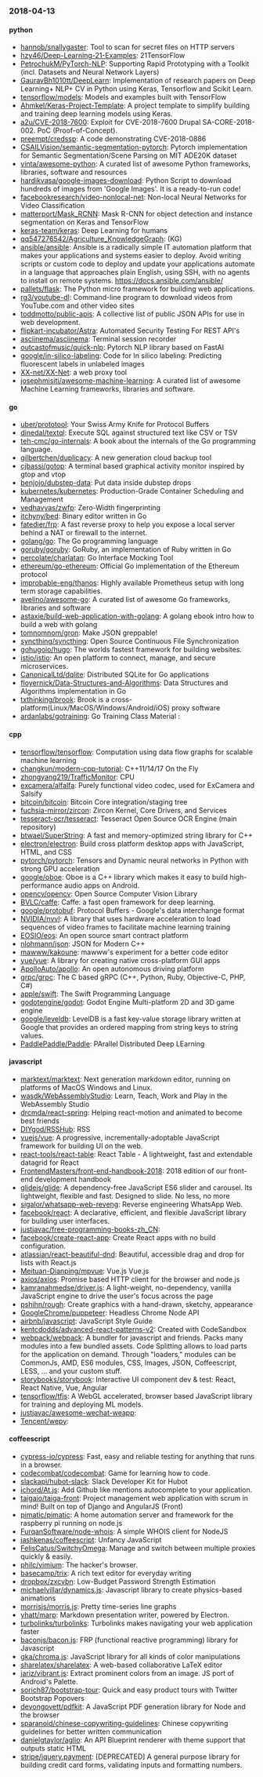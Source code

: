 ### 2018-04-13

#### python
* [hannob/snallygaster](https://github.com/hannob/snallygaster): Tool to scan for secret files on HTTP servers
* [hzy46/Deep-Learning-21-Examples](https://github.com/hzy46/Deep-Learning-21-Examples): 21TensorFlow
* [PetrochukM/PyTorch-NLP](https://github.com/PetrochukM/PyTorch-NLP): Supporting Rapid Prototyping with a Toolkit (incl. Datasets and Neural Network Layers)
* [GauravBh1010tt/DeepLearn](https://github.com/GauravBh1010tt/DeepLearn): Implementation of research papers on Deep Learning+ NLP+ CV in Python using Keras, Tensorflow and Scikit Learn.
* [tensorflow/models](https://github.com/tensorflow/models): Models and examples built with TensorFlow
* [Ahmkel/Keras-Project-Template](https://github.com/Ahmkel/Keras-Project-Template): A project template to simplify building and training deep learning models using Keras.
* [a2u/CVE-2018-7600](https://github.com/a2u/CVE-2018-7600): Exploit for CVE-2018-7600 Drupal SA-CORE-2018-002. PoC (Proof-of-Concept).
* [preempt/credssp](https://github.com/preempt/credssp): A code demonstrating CVE-2018-0886
* [CSAILVision/semantic-segmentation-pytorch](https://github.com/CSAILVision/semantic-segmentation-pytorch): Pytorch implementation for Semantic Segmentation/Scene Parsing on MIT ADE20K dataset
* [vinta/awesome-python](https://github.com/vinta/awesome-python): A curated list of awesome Python frameworks, libraries, software and resources
* [hardikvasa/google-images-download](https://github.com/hardikvasa/google-images-download): Python Script to download hundreds of images from 'Google Images'. It is a ready-to-run code!
* [facebookresearch/video-nonlocal-net](https://github.com/facebookresearch/video-nonlocal-net): Non-local Neural Networks for Video Classification
* [matterport/Mask_RCNN](https://github.com/matterport/Mask_RCNN): Mask R-CNN for object detection and instance segmentation on Keras and TensorFlow
* [keras-team/keras](https://github.com/keras-team/keras): Deep Learning for humans
* [qq547276542/Agriculture_KnowledgeGraph](https://github.com/qq547276542/Agriculture_KnowledgeGraph): (KG)
* [ansible/ansible](https://github.com/ansible/ansible): Ansible is a radically simple IT automation platform that makes your applications and systems easier to deploy. Avoid writing scripts or custom code to deploy and update your applications  automate in a language that approaches plain English, using SSH, with no agents to install on remote systems. https://docs.ansible.com/ansible/
* [pallets/flask](https://github.com/pallets/flask): The Python micro framework for building web applications.
* [rg3/youtube-dl](https://github.com/rg3/youtube-dl): Command-line program to download videos from YouTube.com and other video sites
* [toddmotto/public-apis](https://github.com/toddmotto/public-apis): A collective list of public JSON APIs for use in web development.
* [flipkart-incubator/Astra](https://github.com/flipkart-incubator/Astra): Automated Security Testing For REST API's
* [asciinema/asciinema](https://github.com/asciinema/asciinema): Terminal session recorder 
* [outcastofmusic/quick-nlp](https://github.com/outcastofmusic/quick-nlp): Pytorch NLP library based on FastAI
* [google/in-silico-labeling](https://github.com/google/in-silico-labeling): Code for In silico labeling: Predicting fluorescent labels in unlabeled images
* [XX-net/XX-Net](https://github.com/XX-net/XX-Net): a web proxy tool
* [josephmisiti/awesome-machine-learning](https://github.com/josephmisiti/awesome-machine-learning): A curated list of awesome Machine Learning frameworks, libraries and software.

#### go
* [uber/prototool](https://github.com/uber/prototool): Your Swiss Army Knife for Protocol Buffers
* [dinedal/textql](https://github.com/dinedal/textql): Execute SQL against structured text like CSV or TSV
* [teh-cmc/go-internals](https://github.com/teh-cmc/go-internals): A book about the internals of the Go programming language.
* [gilbertchen/duplicacy](https://github.com/gilbertchen/duplicacy): A new generation cloud backup tool
* [cjbassi/gotop](https://github.com/cjbassi/gotop): A terminal based graphical activity monitor inspired by gtop and vtop
* [benjojo/dubstep-data](https://github.com/benjojo/dubstep-data): Put data inside dubstep drops
* [kubernetes/kubernetes](https://github.com/kubernetes/kubernetes): Production-Grade Container Scheduling and Management
* [vedhavyas/zwfp](https://github.com/vedhavyas/zwfp): Zero-Width fingerprinting
* [itchyny/bed](https://github.com/itchyny/bed): Binary editor written in Go
* [fatedier/frp](https://github.com/fatedier/frp): A fast reverse proxy to help you expose a local server behind a NAT or firewall to the internet.
* [golang/go](https://github.com/golang/go): The Go programming language
* [goruby/goruby](https://github.com/goruby/goruby): GoRuby, an implementation of Ruby written in Go
* [percolate/charlatan](https://github.com/percolate/charlatan): Go Interface Mocking Tool
* [ethereum/go-ethereum](https://github.com/ethereum/go-ethereum): Official Go implementation of the Ethereum protocol
* [improbable-eng/thanos](https://github.com/improbable-eng/thanos): Highly available Prometheus setup with long term storage capabilities.
* [avelino/awesome-go](https://github.com/avelino/awesome-go): A curated list of awesome Go frameworks, libraries and software
* [astaxie/build-web-application-with-golang](https://github.com/astaxie/build-web-application-with-golang): A golang ebook intro how to build a web with golang
* [tomnomnom/gron](https://github.com/tomnomnom/gron): Make JSON greppable!
* [syncthing/syncthing](https://github.com/syncthing/syncthing): Open Source Continuous File Synchronization
* [gohugoio/hugo](https://github.com/gohugoio/hugo): The worlds fastest framework for building websites.
* [istio/istio](https://github.com/istio/istio): An open platform to connect, manage, and secure microservices.
* [CanonicalLtd/dqlite](https://github.com/CanonicalLtd/dqlite): Distributed SQLite for Go applications
* [floyernick/Data-Structures-and-Algorithms](https://github.com/floyernick/Data-Structures-and-Algorithms): Data Structures and Algorithms implementation in Go
* [txthinking/brook](https://github.com/txthinking/brook): Brook is a cross-platform(Linux/MacOS/Windows/Android/iOS) proxy software
* [ardanlabs/gotraining](https://github.com/ardanlabs/gotraining): Go Training Class Material :

#### cpp
* [tensorflow/tensorflow](https://github.com/tensorflow/tensorflow): Computation using data flow graphs for scalable machine learning
* [changkun/modern-cpp-tutorial](https://github.com/changkun/modern-cpp-tutorial):  C++11/14/17 On the Fly
* [zhongyang219/TrafficMonitor](https://github.com/zhongyang219/TrafficMonitor): CPU
* [excamera/alfalfa](https://github.com/excamera/alfalfa): Purely functional video codec, used for ExCamera and Salsify
* [bitcoin/bitcoin](https://github.com/bitcoin/bitcoin): Bitcoin Core integration/staging tree
* [fuchsia-mirror/zircon](https://github.com/fuchsia-mirror/zircon): Zircon Kernel, Core Drivers, and Services
* [tesseract-ocr/tesseract](https://github.com/tesseract-ocr/tesseract): Tesseract Open Source OCR Engine (main repository)
* [btwael/SuperString](https://github.com/btwael/SuperString): A fast and memory-optimized string library for C++
* [electron/electron](https://github.com/electron/electron): Build cross platform desktop apps with JavaScript, HTML, and CSS
* [pytorch/pytorch](https://github.com/pytorch/pytorch): Tensors and Dynamic neural networks in Python with strong GPU acceleration
* [google/oboe](https://github.com/google/oboe): Oboe is a C++ library which makes it easy to build high-performance audio apps on Android.
* [opencv/opencv](https://github.com/opencv/opencv): Open Source Computer Vision Library
* [BVLC/caffe](https://github.com/BVLC/caffe): Caffe: a fast open framework for deep learning.
* [google/protobuf](https://github.com/google/protobuf): Protocol Buffers - Google's data interchange format
* [NVIDIA/nvvl](https://github.com/NVIDIA/nvvl): A library that uses hardware acceleration to load sequences of video frames to facilitate machine learning training
* [EOSIO/eos](https://github.com/EOSIO/eos): An open source smart contract platform
* [nlohmann/json](https://github.com/nlohmann/json): JSON for Modern C++
* [mawww/kakoune](https://github.com/mawww/kakoune): mawww's experiment for a better code editor
* [yue/yue](https://github.com/yue/yue): A library for creating native cross-platform GUI apps
* [ApolloAuto/apollo](https://github.com/ApolloAuto/apollo): An open autonomous driving platform
* [grpc/grpc](https://github.com/grpc/grpc): The C based gRPC (C++, Python, Ruby, Objective-C, PHP, C#)
* [apple/swift](https://github.com/apple/swift): The Swift Programming Language
* [godotengine/godot](https://github.com/godotengine/godot): Godot Engine  Multi-platform 2D and 3D game engine
* [google/leveldb](https://github.com/google/leveldb): LevelDB is a fast key-value storage library written at Google that provides an ordered mapping from string keys to string values.
* [PaddlePaddle/Paddle](https://github.com/PaddlePaddle/Paddle): PArallel Distributed Deep LEarning

#### javascript
* [marktext/marktext](https://github.com/marktext/marktext): Next generation markdown editor, running on platforms of MacOS Windows and Linux.
* [wasdk/WebAssemblyStudio](https://github.com/wasdk/WebAssemblyStudio): Learn, Teach, Work and Play in the WebAssembly Studio
* [drcmda/react-spring](https://github.com/drcmda/react-spring):  Helping react-motion and animated to become best friends
* [DIYgod/RSSHub](https://github.com/DIYgod/RSSHub):   RSS 
* [vuejs/vue](https://github.com/vuejs/vue):  A progressive, incrementally-adoptable JavaScript framework for building UI on the web.
* [react-tools/react-table](https://github.com/react-tools/react-table): React Table - A lightweight, fast and extendable datagrid for React
* [FrontendMasters/front-end-handbook-2018](https://github.com/FrontendMasters/front-end-handbook-2018): 2018 edition of our front-end development handbook
* [glidejs/glide](https://github.com/glidejs/glide): A dependency-free JavaScript ES6 slider and carousel. Its lightweight, flexible and fast. Designed to slide. No less, no more
* [sigalor/whatsapp-web-reveng](https://github.com/sigalor/whatsapp-web-reveng): Reverse engineering WhatsApp Web.
* [facebook/react](https://github.com/facebook/react): A declarative, efficient, and flexible JavaScript library for building user interfaces.
* [justjavac/free-programming-books-zh_CN](https://github.com/justjavac/free-programming-books-zh_CN):  
* [facebook/create-react-app](https://github.com/facebook/create-react-app): Create React apps with no build configuration.
* [atlassian/react-beautiful-dnd](https://github.com/atlassian/react-beautiful-dnd): Beautiful, accessible drag and drop for lists with React.js
* [Meituan-Dianping/mpvue](https://github.com/Meituan-Dianping/mpvue):  Vue.js  Vue.js 
* [axios/axios](https://github.com/axios/axios): Promise based HTTP client for the browser and node.js
* [kamranahmedse/driver.js](https://github.com/kamranahmedse/driver.js): A light-weight, no-dependency, vanilla JavaScript engine to drive the user's focus across the page
* [pshihn/rough](https://github.com/pshihn/rough): Create graphics with a hand-drawn, sketchy, appearance
* [GoogleChrome/puppeteer](https://github.com/GoogleChrome/puppeteer): Headless Chrome Node API
* [airbnb/javascript](https://github.com/airbnb/javascript): JavaScript Style Guide
* [kentcdodds/advanced-react-patterns-v2](https://github.com/kentcdodds/advanced-react-patterns-v2): Created with CodeSandbox
* [webpack/webpack](https://github.com/webpack/webpack): A bundler for javascript and friends. Packs many modules into a few bundled assets. Code Splitting allows to load parts for the application on demand. Through "loaders," modules can be CommonJs, AMD, ES6 modules, CSS, Images, JSON, Coffeescript, LESS, ... and your custom stuff.
* [storybooks/storybook](https://github.com/storybooks/storybook): Interactive UI component dev & test: React, React Native, Vue, Angular
* [tensorflow/tfjs](https://github.com/tensorflow/tfjs): A WebGL accelerated, browser based JavaScript library for training and deploying ML models.
* [justjavac/awesome-wechat-weapp](https://github.com/justjavac/awesome-wechat-weapp):  
* [Tencent/wepy](https://github.com/Tencent/wepy): 

#### coffeescript
* [cypress-io/cypress](https://github.com/cypress-io/cypress): Fast, easy and reliable testing for anything that runs in a browser.
* [codecombat/codecombat](https://github.com/codecombat/codecombat): Game for learning how to code.
* [slackapi/hubot-slack](https://github.com/slackapi/hubot-slack): Slack Developer Kit for Hubot
* [ichord/At.js](https://github.com/ichord/At.js): Add Github like mentions autocomplete to your application.
* [taigaio/taiga-front](https://github.com/taigaio/taiga-front): Project management web application with scrum in mind! Built on top of Django and AngularJS (Front)
* [pimatic/pimatic](https://github.com/pimatic/pimatic): A home automation server and framework for the raspberry pi running on node.js
* [FurqanSoftware/node-whois](https://github.com/FurqanSoftware/node-whois): A simple WHOIS client for NodeJS
* [jashkenas/coffeescript](https://github.com/jashkenas/coffeescript): Unfancy JavaScript
* [FelisCatus/SwitchyOmega](https://github.com/FelisCatus/SwitchyOmega): Manage and switch between multiple proxies quickly & easily.
* [philc/vimium](https://github.com/philc/vimium): The hacker's browser.
* [basecamp/trix](https://github.com/basecamp/trix): A rich text editor for everyday writing
* [dropbox/zxcvbn](https://github.com/dropbox/zxcvbn): Low-Budget Password Strength Estimation
* [michaelvillar/dynamics.js](https://github.com/michaelvillar/dynamics.js): Javascript library to create physics-based animations
* [morrisjs/morris.js](https://github.com/morrisjs/morris.js): Pretty time-series line graphs
* [yhatt/marp](https://github.com/yhatt/marp): Markdown presentation writer, powered by Electron.
* [turbolinks/turbolinks](https://github.com/turbolinks/turbolinks): Turbolinks makes navigating your web application faster
* [baconjs/bacon.js](https://github.com/baconjs/bacon.js): FRP (functional reactive programming) library for Javascript
* [gka/chroma.js](https://github.com/gka/chroma.js): JavaScript library for all kinds of color manipulations
* [sharelatex/sharelatex](https://github.com/sharelatex/sharelatex): A web-based collaborative LaTeX editor
* [jariz/vibrant.js](https://github.com/jariz/vibrant.js): Extract prominent colors from an image. JS port of Android's Palette.
* [sorich87/bootstrap-tour](https://github.com/sorich87/bootstrap-tour): Quick and easy product tours with Twitter Bootstrap Popovers
* [devongovett/pdfkit](https://github.com/devongovett/pdfkit): A JavaScript PDF generation library for Node and the browser
* [sparanoid/chinese-copywriting-guidelines](https://github.com/sparanoid/chinese-copywriting-guidelines): Chinese copywriting guidelines for better written communication
* [danielgtaylor/aglio](https://github.com/danielgtaylor/aglio): An API Blueprint renderer with theme support that outputs static HTML
* [stripe/jquery.payment](https://github.com/stripe/jquery.payment): [DEPRECATED] A general purpose library for building credit card forms, validating inputs and formatting numbers.
